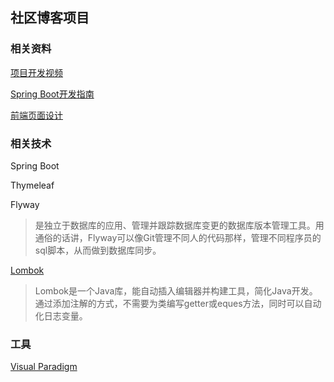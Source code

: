 ## 社区博客项目

### 相关资料

[项目开发视频](https://www.bilibili.com/video/av62800055/?p=1)

[Spring Boot开发指南](https://spring.io/guides/)

[前端页面设计](https://v3.bootcss.com/)
### 相关技术

Spring Boot

Thymeleaf

Flyway
> 是独立于数据库的应用、管理并跟踪数据库变更的数据库版本管理工具。用通俗的话讲，Flyway可以像Git管理不同人的代码那样，管理不同程序员的sql脚本，从而做到数据库同步。

[Lombok](https://projectlombok.org/)
> Lombok是一个Java库，能自动插入编辑器并构建工具，简化Java开发。通过添加注解的方式，不需要为类编写getter或eques方法，同时可以自动化日志变量。

### 工具

[Visual Paradigm](https://www.visual-paradigm.com/cn/)